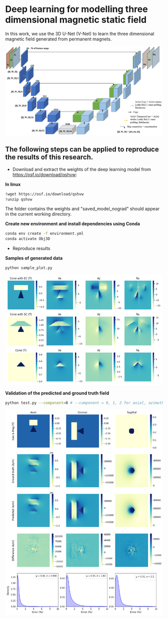 # Deep learning for modelling three dimensional magnetic static field

<!---[![License](https://img.shields.io/badge/License-Apache%202.0-blue.svg)](https://opensource.org/licenses/Apache-2.0)--->

In this work, we use the 3D U-Net (V-Net) to learn the three dimensional magnetic field generated from permanent magnets.

<img src="images/V_net.png">

## The following steps can be applied to reproduce the results of this research.

- Download and extract the weights of the deep learning model from https://osf.io/download/qshvw:

**In linux**
```bash
!wget https://osf.io/download/qshvw
!unzip qshvw
```

The folder contains the weights and "saved_model_nograd" should appear in the current working directory.

**Create new environment and install dependencies using Conda**

```bash
conda env create -f environment.yml
conda activate Obj3D
```

- Reproduce results

**Samples of generated data**
```bash
python sample_plot.py
```
<img src="images/sample_plot.png">

**Validation of the predicted and ground truth field**
```bash
python test.py --component=0 # --component = 0, 1, 2 for axial, azimuthal and radial field components
```
<img src="images/Axial_component.png">

